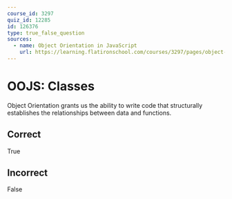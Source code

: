 ```yaml
---
course_id: 3297
quiz_id: 12285
id: 126376
type: true_false_question
sources:
  - name: Object Orientation in JavaScript
    url: https://learning.flatironschool.com/courses/3297/pages/object-orientation-in-javascript?module_item_id=143621
---
```


# OOJS: Classes

Object Orientation grants us the ability to write code that structurally
establishes the relationships between data and functions.

## Correct

True

## Incorrect

False

